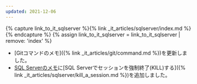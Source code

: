 ```yaml
---
updated: 2021-12-06
---
```

{% capture link_to_it_sqlserver %}{% link _it_articles/sqlserver/index.md %}{% endcapture %}
{% assign link_to_it_sqlserver = link_to_it_sqlserver | remove: 'index' %}

- [Gitコマンドのメモ]({% link _it_articles/git/command.md %})を更新しました。
- [SQL Serverのメモ]({{link_to_it_sqlserver}})に[SQL Serverでセッションを強制終了(KILL)する]({% link _it_articles/sqlserver/kill_a_session.md %})を追加しました。